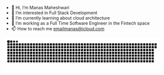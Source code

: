 - 👋 Hi, I’m Manas Maheshwari
- 👀 I’m interested in Full Stack Development
- 🌱 I’m currently learning about cloud architecture
- 💞️ I’m working as a Full Time Software Engineer in the Fintech space
- 📫 How to reach me emailmanas@icloud.com            

![Snake animation](https://github.com/manas-maheshwari/manas-maheshwari/blob/output/github-snake-dark.svg)

<!---
manas-maheshwari/manas-maheshwari is a ✨ special ✨ repository because its `README.md` (this file) appears on your GitHub profile.
You can click the Preview link to take a look at your changes.
--->
